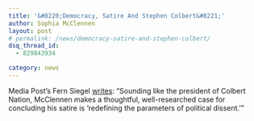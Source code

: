 ```yaml
---
title: '&#8220;Democracy, Satire And Stephen Colbert&#8221;'
author: Sophia McClennen
layout: post
# permalink: /news/democracy-satire-and-stephen-colbert/
dsq_thread_id:
  - 829843934

category: news
---
```

Media Post&#8217;s Fern Siegel [writes][1]: &#8220;Sounding like the president of Colbert Nation, McClennen makes a thoughtful, well-researched case for concluding his satire is &#8216;redefining the parameters of political dissent.&#8217;&#8221;

 [1]: http://www.mediapost.com/publications/article/181689/democracy-satire-and-stephen-colbert.html